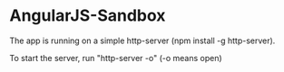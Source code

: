 # AngularJS-Sandbox

The app is running on a simple http-server (npm install -g http-server).

To start the server, run "http-server -o" (-o means open)